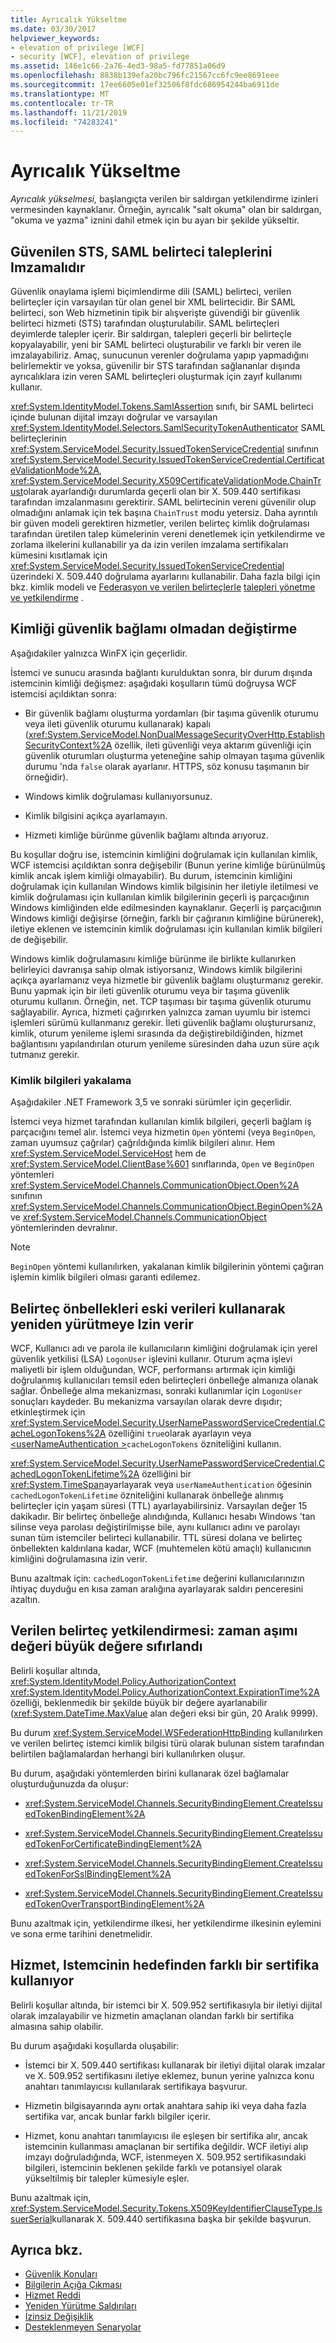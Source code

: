 ```yaml
---
title: Ayrıcalık Yükseltme
ms.date: 03/30/2017
helpviewer_keywords:
- elevation of privilege [WCF]
- security [WCF], elevation of privilege
ms.assetid: 146e1c66-2a76-4ed3-98a5-fd77851a06d9
ms.openlocfilehash: 8838b139efa20bc796fc21567cc6fc9ee8691eee
ms.sourcegitcommit: 17ee6605e01ef32506f8fdc686954244ba6911de
ms.translationtype: MT
ms.contentlocale: tr-TR
ms.lasthandoff: 11/21/2019
ms.locfileid: "74283241"
---
```

# <a name="elevation-of-privilege"></a>Ayrıcalık Yükseltme
*Ayrıcalık yükselmesi,* başlangıçta verilen bir saldırgan yetkilendirme izinleri vermesinden kaynaklanır. Örneğin, ayrıcalık "salt okuma" olan bir saldırgan, "okuma ve yazma" iznini dahil etmek için bu ayarı bir şekilde yükseltir.  
  
## <a name="trusted-sts-should-sign-saml-token-claims"></a>Güvenilen STS, SAML belirteci taleplerini Imzamalıdır  
 Güvenlik onaylama işlemi biçimlendirme dili (SAML) belirteci, verilen belirteçler için varsayılan tür olan genel bir XML belirtecidir. Bir SAML belirteci, son Web hizmetinin tipik bir alışverişte güvendiği bir güvenlik belirteci hizmeti (STS) tarafından oluşturulabilir. SAML belirteçleri deyimlerde talepler içerir. Bir saldırgan, talepleri geçerli bir belirteçle kopyalayabilir, yeni bir SAML belirteci oluşturabilir ve farklı bir veren ile imzalayabiliriz. Amaç, sunucunun verenler doğrulama yapıp yapmadığını belirlemektir ve yoksa, güvenilir bir STS tarafından sağlananlar dışında ayrıcalıklara izin veren SAML belirteçleri oluşturmak için zayıf kullanımı kullanır.  
  
 <xref:System.IdentityModel.Tokens.SamlAssertion> sınıfı, bir SAML belirteci içinde bulunan dijital imzayı doğrular ve varsayılan <xref:System.IdentityModel.Selectors.SamlSecurityTokenAuthenticator> SAML belirteçlerinin <xref:System.ServiceModel.Security.IssuedTokenServiceCredential> sınıfının <xref:System.ServiceModel.Security.IssuedTokenServiceCredential.CertificateValidationMode%2A>, <xref:System.ServiceModel.Security.X509CertificateValidationMode.ChainTrust>olarak ayarlandığı durumlarda geçerli olan bir X. 509.440 sertifikası tarafından imzalanmasını gerektirir. SAML belirtecinin vereni güvenilir olup olmadığını anlamak için tek başına `ChainTrust` modu yetersiz. Daha ayrıntılı bir güven modeli gerektiren hizmetler, verilen belirteç kimlik doğrulaması tarafından üretilen talep kümelerinin vereni denetlemek için yetkilendirme ve zorlama ilkelerini kullanabilir ya da izin verilen imzalama sertifikaları kümesini kısıtlamak için <xref:System.ServiceModel.Security.IssuedTokenServiceCredential> üzerindeki X. 509.440 doğrulama ayarlarını kullanabilir. Daha fazla bilgi için bkz. kimlik modeli ve [Federasyon ve verilen belirteçlerle](../../../../docs/framework/wcf/feature-details/federation-and-issued-tokens.md) [talepleri yönetme ve yetkilendirme](../../../../docs/framework/wcf/feature-details/managing-claims-and-authorization-with-the-identity-model.md) .  
  
## <a name="switching-identity-without-a-security-context"></a>Kimliği güvenlik bağlamı olmadan değiştirme  
 Aşağıdakiler yalnızca WinFX için geçerlidir.  
  
 İstemci ve sunucu arasında bağlantı kurulduktan sonra, bir durum dışında istemcinin kimliği değişmez: aşağıdaki koşulların tümü doğruysa WCF istemcisi açıldıktan sonra:  
  
- Bir güvenlik bağlamı oluşturma yordamları (bir taşıma güvenlik oturumu veya ileti güvenlik oturumu kullanarak) kapalı (<xref:System.ServiceModel.NonDualMessageSecurityOverHttp.EstablishSecurityContext%2A> özellik, ileti güvenliği veya aktarım güvenliği için güvenlik oturumları oluşturma yeteneğine sahip olmayan taşıma güvenlik durumu 'nda `false` olarak ayarlanır. HTTPS, söz konusu taşımanın bir örneğidir).  
  
- Windows kimlik doğrulaması kullanıyorsunuz.  
  
- Kimlik bilgisini açıkça ayarlamayın.  
  
- Hizmeti kimliğe bürünme güvenlik bağlamı altında arıyoruz.  
  
 Bu koşullar doğru ise, istemcinin kimliğini doğrulamak için kullanılan kimlik, WCF istemcisi açıldıktan sonra değişebilir (Bunun yerine kimliğe bürünülmüş kimlik ancak işlem kimliği olmayabilir). Bu durum, istemcinin kimliğini doğrulamak için kullanılan Windows kimlik bilgisinin her iletiyle iletilmesi ve kimlik doğrulaması için kullanılan kimlik bilgilerinin geçerli iş parçacığının Windows kimliğinden elde edilmesinden kaynaklanır. Geçerli iş parçacığının Windows kimliği değişirse (örneğin, farklı bir çağıranın kimliğine bürünerek), iletiye eklenen ve istemcinin kimlik doğrulaması için kullanılan kimlik bilgileri de değişebilir.  
  
 Windows kimlik doğrulamasını kimliğe bürünme ile birlikte kullanırken belirleyici davranışa sahip olmak istiyorsanız, Windows kimlik bilgilerini açıkça ayarlamanız veya hizmetle bir güvenlik bağlamı oluşturmanız gerekir. Bunu yapmak için bir ileti güvenlik oturumu veya bir taşıma güvenlik oturumu kullanın. Örneğin, net. TCP taşıması bir taşıma güvenlik oturumu sağlayabilir. Ayrıca, hizmeti çağırırken yalnızca zaman uyumlu bir istemci işlemleri sürümü kullanmanız gerekir. İleti güvenlik bağlamı oluşturursanız, kimlik, oturum yenileme işlemi sırasında da değiştirebildiğinden, hizmet bağlantısını yapılandırılan oturum yenileme süresinden daha uzun süre açık tutmanız gerekir.  
  
### <a name="credentials-capture"></a>Kimlik bilgileri yakalama  
 Aşağıdakiler .NET Framework 3,5 ve sonraki sürümler için geçerlidir.  
  
 İstemci veya hizmet tarafından kullanılan kimlik bilgileri, geçerli bağlam iş parçacığını temel alır. İstemci veya hizmetin `Open` yöntemi (veya `BeginOpen`, zaman uyumsuz çağrılar) çağrıldığında kimlik bilgileri alınır. Hem <xref:System.ServiceModel.ServiceHost> hem de <xref:System.ServiceModel.ClientBase%601> sınıflarında, `Open` ve `BeginOpen` yöntemleri <xref:System.ServiceModel.Channels.CommunicationObject.Open%2A> sınıfının <xref:System.ServiceModel.Channels.CommunicationObject.BeginOpen%2A> ve <xref:System.ServiceModel.Channels.CommunicationObject> yöntemlerinden devralınır.  
  
> [!NOTE]
> `BeginOpen` yöntemi kullanılırken, yakalanan kimlik bilgilerinin yöntemi çağıran işlemin kimlik bilgileri olması garanti edilemez.  
  
## <a name="token-caches-allow-replay-using-obsolete-data"></a>Belirteç önbellekleri eski verileri kullanarak yeniden yürütmeye Izin verir  
 WCF, Kullanıcı adı ve parola ile kullanıcıların kimliğini doğrulamak için yerel güvenlik yetkilisi (LSA) `LogonUser` işlevini kullanır. Oturum açma işlevi maliyetli bir işlem olduğundan, WCF, performansı artırmak için kimliği doğrulanmış kullanıcıları temsil eden belirteçleri önbelleğe almanıza olanak sağlar. Önbelleğe alma mekanizması, sonraki kullanımlar için `LogonUser` sonuçları kaydeder. Bu mekanizma varsayılan olarak devre dışıdır; etkinleştirmek için <xref:System.ServiceModel.Security.UserNamePasswordServiceCredential.CacheLogonTokens%2A> özelliğini `true`olarak ayarlayın veya [\<userNameAuthentication >](../../../../docs/framework/configure-apps/file-schema/wcf/usernameauthentication.md)`cacheLogonTokens` özniteliğini kullanın.  
  
 <xref:System.ServiceModel.Security.UserNamePasswordServiceCredential.CachedLogonTokenLifetime%2A> özelliğini bir <xref:System.TimeSpan>ayarlayarak veya `userNameAuthentication` öğesinin `cachedLogonTokenLifetime` özniteliğini kullanarak önbelleğe alınmış belirteçler için yaşam süresi (TTL) ayarlayabilirsiniz. Varsayılan değer 15 dakikadır. Bir belirteç önbelleğe alındığında, Kullanıcı hesabı Windows 'tan silinse veya parolası değiştirilmişse bile, aynı kullanıcı adını ve parolayı sunan tüm istemciler belirteci kullanabilir. TTL süresi dolana ve belirteç önbellekten kaldırılana kadar, WCF (muhtemelen kötü amaçlı) kullanıcının kimliğini doğrulamasına izin verir.  
  
 Bunu azaltmak için: `cachedLogonTokenLifetime` değerini kullanıcılarınızın ihtiyaç duyduğu en kısa zaman aralığına ayarlayarak saldırı penceresini azaltın.  
  
## <a name="issued-token-authorization-expiration-reset-to-large-value"></a>Verilen belirteç yetkilendirmesi: zaman aşımı değeri büyük değere sıfırlandı  
 Belirli koşullar altında, <xref:System.IdentityModel.Policy.AuthorizationContext> <xref:System.IdentityModel.Policy.AuthorizationContext.ExpirationTime%2A> özelliği, beklenmedik bir şekilde büyük bir değere ayarlanabilir (<xref:System.DateTime.MaxValue> alan değeri eksi bir gün, 20 Aralık 9999).  
  
 Bu durum <xref:System.ServiceModel.WSFederationHttpBinding> kullanılırken ve verilen belirteç istemci kimlik bilgisi türü olarak bulunan sistem tarafından belirtilen bağlamalardan herhangi biri kullanılırken oluşur.  
  
 Bu durum, aşağıdaki yöntemlerden birini kullanarak özel bağlamalar oluşturduğunuzda da oluşur:  
  
- <xref:System.ServiceModel.Channels.SecurityBindingElement.CreateIssuedTokenBindingElement%2A>  
  
- <xref:System.ServiceModel.Channels.SecurityBindingElement.CreateIssuedTokenForCertificateBindingElement%2A>  
  
- <xref:System.ServiceModel.Channels.SecurityBindingElement.CreateIssuedTokenForSslBindingElement%2A>  
  
- <xref:System.ServiceModel.Channels.SecurityBindingElement.CreateIssuedTokenOverTransportBindingElement%2A>  
  
 Bunu azaltmak için, yetkilendirme ilkesi, her yetkilendirme ilkesinin eylemini ve sona erme tarihini denetmelidir.  
  
## <a name="the-service-uses-a-different-certificate-than-the-client-intended"></a>Hizmet, Istemcinin hedefinden farklı bir sertifika kullanıyor  
 Belirli koşullar altında, bir istemci bir X. 509.952 sertifikasıyla bir iletiyi dijital olarak imzalayabilir ve hizmetin amaçlanan olandan farklı bir sertifika almasına sahip olabilir.  
  
 Bu durum aşağıdaki koşullarda oluşabilir:  
  
- İstemci bir X. 509.440 sertifikası kullanarak bir iletiyi dijital olarak imzalar ve X. 509.952 sertifikasını iletiye eklemez, bunun yerine yalnızca konu anahtarı tanımlayıcısı kullanılarak sertifikaya başvurur.  
  
- Hizmetin bilgisayarında aynı ortak anahtara sahip iki veya daha fazla sertifika var, ancak bunlar farklı bilgiler içerir.  
  
- Hizmet, konu anahtarı tanımlayıcısı ile eşleşen bir sertifika alır, ancak istemcinin kullanması amaçlanan bir sertifika değildir. WCF iletiyi alıp imzayı doğruladığında, WCF, istenmeyen X. 509.952 sertifikasındaki bilgileri, istemcinin beklenen şekilde farklı ve potansiyel olarak yükseltilmiş bir talepler kümesiyle eşler.  
  
 Bunu azaltmak için, <xref:System.ServiceModel.Security.Tokens.X509KeyIdentifierClauseType.IssuerSerial>kullanarak X. 509.440 sertifikasına başka bir şekilde başvurun.  
  
## <a name="see-also"></a>Ayrıca bkz.

- [Güvenlik Konuları](../../../../docs/framework/wcf/feature-details/security-considerations-in-wcf.md)
- [Bilgilerin Açığa Çıkması](../../../../docs/framework/wcf/feature-details/information-disclosure.md)
- [Hizmet Reddi](../../../../docs/framework/wcf/feature-details/denial-of-service.md)
- [Yeniden Yürütme Saldırıları](../../../../docs/framework/wcf/feature-details/replay-attacks.md)
- [İzinsiz Değişiklik](../../../../docs/framework/wcf/feature-details/tampering.md)
- [Desteklenmeyen Senaryolar](../../../../docs/framework/wcf/feature-details/unsupported-scenarios.md)
